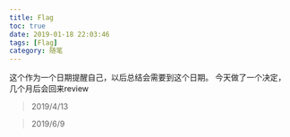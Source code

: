 ```yaml
---
title: Flag
toc: true
date: 2019-01-18 22:03:46
tags: [Flag]
category: 随笔
---
```


这个作为一个日期提醒自己，以后总结会需要到这个日期。
今天做了一个决定，几个月后会回来review

<!--more-->


>2019/4/13

>2019/6/9